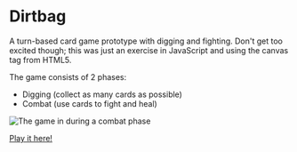 # Dirtbag

A turn-based card game prototype with digging and fighting. Don't get too excited though; this was just an exercise in JavaScript and using the canvas tag from HTML5.

The game consists of 2 phases:
 - Digging (collect as many cards as possible)
 - Combat (use cards to fight and heal)

![The game in during a combat phase](https://raw.github.com/shrt/dirtbag/master/game.png)

[Play it here!](http://htmlpreview.github.com/?https://raw.github.com/shrt/dirtbag/master/hi.html)